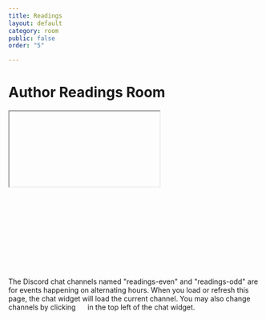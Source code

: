 ```yaml
---
title: Readings
layout: default
category: room
public: false
order: "5"

---
```

# Author Readings Room

<iframe 

src="https://player.twitch.tv/?channel=columbus2020nasfic&parent=columbus2020nasfic.org/readings" 

height="300" 

width="500" 

frameborder="0"

 scrolling="no" 

allowfullscreen="true" 

class="nasfic-video"> </iframe>

<iframe frameborder="0" class="nasfic-chat">
</iframe>

The Discord chat channels named "readings-even" and "readings-odd" are for
events happening on alternating hours. When you load or refresh this page, the
chat widget will load the current channel. You may also change channels by clicking
<span class="hamburger-menu-image">    </span>
in the top left of the chat widget.

<script src="https://unpkg.com/dayjs@1.8.21/dayjs.min.js"></script>
<script>
const even = "743859917340803102";
const odd = "743859953445372021";
{% include room_scripts.js %}
</script>